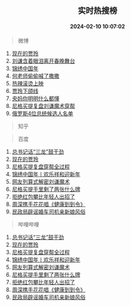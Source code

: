 <div align="center"><h2>实时热搜榜</h2><h4>2024-02-10 10:07:02</h4></div>

> 微博  

1. [现在的贾玲](https://s.weibo.com/weibo?q=%E7%8E%B0%E5%9C%A8%E7%9A%84%E8%B4%BE%E7%8E%B2&t=31&band_rank=1&Refer=top)<br />
2. [刘谦含着眼泪离开春晚舞台](https://s.weibo.com/weibo?q=%23%E5%88%98%E8%B0%A6%E5%90%AB%E7%9D%80%E7%9C%BC%E6%B3%AA%E7%A6%BB%E5%BC%80%E6%98%A5%E6%99%9A%E8%88%9E%E5%8F%B0%23&t=31&band_rank=2&Refer=top)<br />
3. [锦绣中国年](https://s.weibo.com/weibo?q=%23%E9%94%A6%E7%BB%A3%E4%B8%AD%E5%9B%BD%E5%B9%B4%23&t=31&band_rank=3&Refer=top)<br />
4. [何老师偷偷喊了撒撒](https://s.weibo.com/weibo?q=%23%E4%BD%95%E8%80%81%E5%B8%88%E5%81%B7%E5%81%B7%E5%96%8A%E4%BA%86%E6%92%92%E6%92%92%23&t=31&band_rank=4&Refer=top)<br />
5. [热辣滚烫上映](https://s.weibo.com/weibo?q=%E7%83%AD%E8%BE%A3%E6%BB%9A%E7%83%AB%E4%B8%8A%E6%98%A0&t=31&band_rank=5&Refer=top)<br />
6. [贾玲下颌线](https://s.weibo.com/weibo?q=%23%E8%B4%BE%E7%8E%B2%E4%B8%8B%E9%A2%8C%E7%BA%BF%23&t=31&band_rank=6&Refer=top)<br />
7. [央妈你明明什么都懂](https://s.weibo.com/weibo?q=%E5%A4%AE%E5%A6%88%E4%BD%A0%E6%98%8E%E6%98%8E%E4%BB%80%E4%B9%88%E9%83%BD%E6%87%82&t=31&band_rank=7&Refer=top)<br />
8. [尼格买提复盘刘谦魔术穿帮](https://s.weibo.com/weibo?q=%23%E5%B0%BC%E6%A0%BC%E4%B9%B0%E6%8F%90%E5%A4%8D%E7%9B%98%E5%88%98%E8%B0%A6%E9%AD%94%E6%9C%AF%E7%A9%BF%E5%B8%AE%23&t=31&band_rank=8&Refer=top)<br />
9. [俄罗斯4位总统候选人名单](https://s.weibo.com/weibo?q=%23%E4%BF%84%E7%BD%97%E6%96%AF4%E4%BD%8D%E6%80%BB%E7%BB%9F%E5%80%99%E9%80%89%E4%BA%BA%E5%90%8D%E5%8D%95%23&t=31&band_rank=9&Refer=top)<br />

> 知乎  


> 百度  

1. [总书记话“三龙”鼓干劲](https://www.baidu.com/s?wd=%E6%80%BB%E4%B9%A6%E8%AE%B0%E8%AF%9D%E2%80%9C%E4%B8%89%E9%BE%99%E2%80%9D%E9%BC%93%E5%B9%B2%E5%8A%B2&sa=fyb_news&rsv_dl=fyb_news)<br />
2. [现在的贾玲](https://www.baidu.com/s?wd=%E7%8E%B0%E5%9C%A8%E7%9A%84%E8%B4%BE%E7%8E%B2&sa=fyb_news&rsv_dl=fyb_news)<br />
3. [尼格买提复盘穿帮全过程](https://www.baidu.com/s?wd=%E5%B0%BC%E6%A0%BC%E4%B9%B0%E6%8F%90%E5%A4%8D%E7%9B%98%E7%A9%BF%E5%B8%AE%E5%85%A8%E8%BF%87%E7%A8%8B&sa=fyb_news&rsv_dl=fyb_news)<br />
4. [锦绣中国年丨欢乐祥和迎新年](https://www.baidu.com/s?wd=%E9%94%A6%E7%BB%A3%E4%B8%AD%E5%9B%BD%E5%B9%B4%E4%B8%A8%E6%AC%A2%E4%B9%90%E7%A5%A5%E5%92%8C%E8%BF%8E%E6%96%B0%E5%B9%B4&sa=fyb_news&rsv_dl=fyb_news)<br />
5. [网友列算式解密刘谦魔术](https://www.baidu.com/s?wd=%E7%BD%91%E5%8F%8B%E5%88%97%E7%AE%97%E5%BC%8F%E8%A7%A3%E5%AF%86%E5%88%98%E8%B0%A6%E9%AD%94%E6%9C%AF&sa=fyb_news&rsv_dl=fyb_news)<br />
6. [尼格买提手里剩了两张什么牌](https://www.baidu.com/s?wd=%E5%B0%BC%E6%A0%BC%E4%B9%B0%E6%8F%90%E6%89%8B%E9%87%8C%E5%89%A9%E4%BA%86%E4%B8%A4%E5%BC%A0%E4%BB%80%E4%B9%88%E7%89%8C&sa=fyb_news&rsv_dl=fyb_news)<br />
7. [拒绝红包攀比年轻人出招了](https://www.baidu.com/s?wd=%E6%8B%92%E7%BB%9D%E7%BA%A2%E5%8C%85%E6%94%80%E6%AF%94%E5%B9%B4%E8%BD%BB%E4%BA%BA%E5%87%BA%E6%8B%9B%E4%BA%86&sa=fyb_news&rsv_dl=fyb_news)<br />
8. [周深携手花花唱《健康到到令》](https://www.baidu.com/s?wd=%E5%91%A8%E6%B7%B1%E6%90%BA%E6%89%8B%E8%8A%B1%E8%8A%B1%E5%94%B1%E3%80%8A%E5%81%A5%E5%BA%B7%E5%88%B0%E5%88%B0%E4%BB%A4%E3%80%8B&sa=fyb_news&rsv_dl=fyb_news)<br />
9. [民政局辟谣婚车司机亲新娘风俗](https://www.baidu.com/s?wd=%E6%B0%91%E6%94%BF%E5%B1%80%E8%BE%9F%E8%B0%A3%E5%A9%9A%E8%BD%A6%E5%8F%B8%E6%9C%BA%E4%BA%B2%E6%96%B0%E5%A8%98%E9%A3%8E%E4%BF%97&sa=fyb_news&rsv_dl=fyb_news)<br />

> 哔哩哔哩  

1. [总书记话“三龙”鼓干劲](https://www.baidu.com/s?wd=%E6%80%BB%E4%B9%A6%E8%AE%B0%E8%AF%9D%E2%80%9C%E4%B8%89%E9%BE%99%E2%80%9D%E9%BC%93%E5%B9%B2%E5%8A%B2&sa=fyb_news&rsv_dl=fyb_news)<br />
2. [现在的贾玲](https://www.baidu.com/s?wd=%E7%8E%B0%E5%9C%A8%E7%9A%84%E8%B4%BE%E7%8E%B2&sa=fyb_news&rsv_dl=fyb_news)<br />
3. [尼格买提复盘穿帮全过程](https://www.baidu.com/s?wd=%E5%B0%BC%E6%A0%BC%E4%B9%B0%E6%8F%90%E5%A4%8D%E7%9B%98%E7%A9%BF%E5%B8%AE%E5%85%A8%E8%BF%87%E7%A8%8B&sa=fyb_news&rsv_dl=fyb_news)<br />
4. [锦绣中国年丨欢乐祥和迎新年](https://www.baidu.com/s?wd=%E9%94%A6%E7%BB%A3%E4%B8%AD%E5%9B%BD%E5%B9%B4%E4%B8%A8%E6%AC%A2%E4%B9%90%E7%A5%A5%E5%92%8C%E8%BF%8E%E6%96%B0%E5%B9%B4&sa=fyb_news&rsv_dl=fyb_news)<br />
5. [网友列算式解密刘谦魔术](https://www.baidu.com/s?wd=%E7%BD%91%E5%8F%8B%E5%88%97%E7%AE%97%E5%BC%8F%E8%A7%A3%E5%AF%86%E5%88%98%E8%B0%A6%E9%AD%94%E6%9C%AF&sa=fyb_news&rsv_dl=fyb_news)<br />
6. [尼格买提手里剩了两张什么牌](https://www.baidu.com/s?wd=%E5%B0%BC%E6%A0%BC%E4%B9%B0%E6%8F%90%E6%89%8B%E9%87%8C%E5%89%A9%E4%BA%86%E4%B8%A4%E5%BC%A0%E4%BB%80%E4%B9%88%E7%89%8C&sa=fyb_news&rsv_dl=fyb_news)<br />
7. [拒绝红包攀比年轻人出招了](https://www.baidu.com/s?wd=%E6%8B%92%E7%BB%9D%E7%BA%A2%E5%8C%85%E6%94%80%E6%AF%94%E5%B9%B4%E8%BD%BB%E4%BA%BA%E5%87%BA%E6%8B%9B%E4%BA%86&sa=fyb_news&rsv_dl=fyb_news)<br />
8. [周深携手花花唱《健康到到令》](https://www.baidu.com/s?wd=%E5%91%A8%E6%B7%B1%E6%90%BA%E6%89%8B%E8%8A%B1%E8%8A%B1%E5%94%B1%E3%80%8A%E5%81%A5%E5%BA%B7%E5%88%B0%E5%88%B0%E4%BB%A4%E3%80%8B&sa=fyb_news&rsv_dl=fyb_news)<br />
9. [民政局辟谣婚车司机亲新娘风俗](https://www.baidu.com/s?wd=%E6%B0%91%E6%94%BF%E5%B1%80%E8%BE%9F%E8%B0%A3%E5%A9%9A%E8%BD%A6%E5%8F%B8%E6%9C%BA%E4%BA%B2%E6%96%B0%E5%A8%98%E9%A3%8E%E4%BF%97&sa=fyb_news&rsv_dl=fyb_news)<br />
